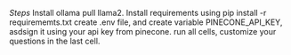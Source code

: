 *Steps*
Install ollama 
pull llama2.
Install requirements using pip install -r requirememts.txt
create .env file, and create variable PINECONE_API_KEY, asdsign it using your api key from pinecone.
run all cells, customize your questions in the last cell.
